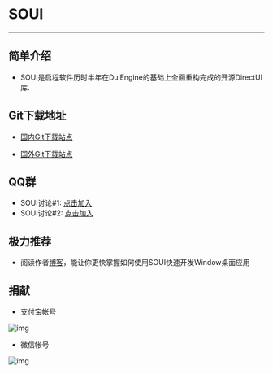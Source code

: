 # SOUI
---

## 简单介绍

- SOUI是启程软件历时半年在DuiEngine的基础上全面重构完成的开源DirectUI库.

## Git下载地址


- [国内Git下载站点](https://gitee.com/setousoft/soui)

- [国外Git下载站点](https://github.com/SOUI2/soui)

## QQ群

- SOUI讨论#1: [点击加入](http://shang.qq.com/wpa/qunwpa?idkey=9653a811a72365d798a5247d6ba6885a568bdcf51c624f906c8ce7b8fd9e4eda)
- SOUI讨论#2: [点击加入](http://shang.qq.com/wpa/qunwpa?idkey=03d3294a2551beb1b54b4012086cec14b3f66d5c253debaeed241d9c623966e0)

## 极力推荐
- 阅读作者[博客](http://www.cnblogs.com/setoutsoft/)，能让你更快掌握如何使用SOUI快速开发Window桌面应用

## 捐献

- 支付宝帐号

![img](https://raw.githubusercontent.com/SOUI2/soui/06c11142e7b654293ce625d17f6c0f021b0ed03c/doc/alipay.png)

- 微信帐号

![img](https://raw.githubusercontent.com/SOUI2/soui/06c11142e7b654293ce625d17f6c0f021b0ed03c/doc/wechat.png) 